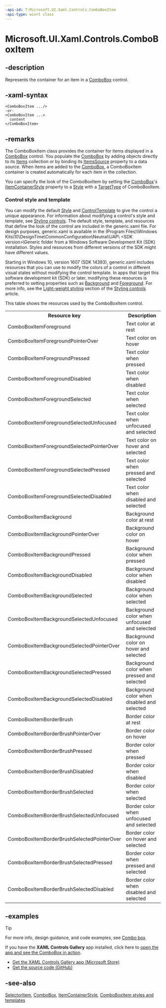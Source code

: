 ```yaml
---
-api-id: T:Microsoft.UI.Xaml.Controls.ComboBoxItem
-api-type: winrt class
---
```


<!-- Class syntax.
public class ComboBoxItem : Windows.UI.Xaml.Controls.Primitives.SelectorItem, Windows.UI.Xaml.Controls.IComboBoxItem
-->

# Microsoft.UI.Xaml.Controls.ComboBoxItem

## -description
Represents the container for an item in a [ComboBox](combobox.md) control.

## -xaml-syntax
```xaml
<ComboBoxItem .../>
-or-
<ComboBoxItem ...>
  content
</ComboBoxItem>
```


## -remarks
The ComboBoxItem class provides the container for items displayed in a [ComboBox](combobox.md) control. You populate the [ComboBox](combobox.md) by adding objects directly to its [Items](itemscontrol_items.md) collection or by binding its [ItemsSource](itemscontrol_itemssource.md) property to a data source. When items are added to the [ComboBox](combobox.md), a ComboBoxItem container is created automatically for each item in the collection.

You can specify the look of the ComboBoxItem by setting the [ComboBox](combobox.md)'s [ItemContainerStyle](itemscontrol_itemcontainerstyle.md) property to a [Style](../microsoft.ui.xaml/style.md) with a [TargetType](../microsoft.ui.xaml/style_targettype.md) of ComboBoxItem.

### Control style and template

You can modify the default [Style](../microsoft.ui.xaml/style.md) and [ControlTemplate](controltemplate.md) to give the control a unique appearance. For information about modifying a control's style and template, see [Styling controls](/windows/uwp/controls-and-patterns/styling-controls). The default style, template, and resources that define the look of the control are included in the generic.xaml file. For design purposes, generic.xaml is available in the \(Program Files)\Windows Kits\10\DesignTime\CommonConfiguration\Neutral\UAP\ &lt;SDK version&gt;\Generic folder from a Windows Software Development Kit (SDK) installation. Styles and resources from different versions of the SDK might have different values.

Starting in Windows 10, version 1607 (SDK 14393), generic.xaml includes resources that you can use to modify the colors of a control in different visual states without modifying the control template. In apps that target this software development kit (SDK) or later, modifying these resources is preferred to setting properties such as [Background](control_background.md) and [Foreground](control_foreground.md). For more info, see the [Light-weight styling](/windows/uwp/controls-and-patterns/styling-controls) section of the [Styling controls](/windows/uwp/controls-and-patterns/styling-controls) article.

This table shows the resources used by the ComboBoxItem control.

<table>
   <tr><th>Resource key</th><th>Description</th></tr>
   <tr><td>ComboBoxItemForeground</td><td>Text color at rest</td></tr>
   <tr><td>ComboBoxItemForegroundPointerOver</td><td>Text color on hover</td></tr>
   <tr><td>ComboBoxItemForegroundPressed</td><td>Text color when pressed</td></tr>
   <tr><td>ComboBoxItemForegroundDisabled</td><td>Text color when disabled</td></tr>
   <tr><td>ComboBoxItemForegroundSelected</td><td>Text color when selected</td></tr>
   <tr><td>ComboBoxItemForegroundSelectedUnfocused</td><td>Text color when unfocused and selected</td></tr>
   <tr><td>ComboBoxItemForegroundSelectedPointerOver</td><td>Text color on hover and selected</td></tr>
   <tr><td>ComboBoxItemForegroundSelectedPressed</td><td>Text color when pressed and selected</td></tr>
   <tr><td>ComboBoxItemForegroundSelectedDisabled</td><td>Text color when disabled and selected</td></tr>
   <tr><td>ComboBoxItemBackground</td><td>Background color at rest</td></tr>
   <tr><td>ComboBoxItemBackgroundPointerOver</td><td>Background color on hover</td></tr>
   <tr><td>ComboBoxItemBackgroundPressed</td><td>Background color when pressed</td></tr>
   <tr><td>ComboBoxItemBackgroundDisabled</td><td>Background color when disabled</td></tr>
   <tr><td>ComboBoxItemBackgroundSelected</td><td>Background color when selected</td></tr>
   <tr><td>ComboBoxItemBackgroundSelectedUnfocused</td><td>Background color when unfocused and selected</td></tr>
   <tr><td>ComboBoxItemBackgroundSelectedPointerOver</td><td>Background color on hover and selected</td></tr>
   <tr><td>ComboBoxItemBackgroundSelectedPressed</td><td>Background color when pressed and selected</td></tr>
   <tr><td>ComboBoxItemBackgroundSelectedDisabled</td><td>Background color when disabled and selected</td></tr>
   <tr><td>ComboBoxItemBorderBrush</td><td>Border color at rest</td></tr>
   <tr><td>ComboBoxItemBorderBrushPointerOver</td><td>Border color on hover</td></tr>
   <tr><td>ComboBoxItemBorderBrushPressed</td><td>Border color when pressed</td></tr>
   <tr><td>ComboBoxItemBorderBrushDisabled</td><td>Border color when disabled</td></tr>
   <tr><td>ComboBoxItemBorderBrushSelected</td><td>Border color when selected</td></tr>
   <tr><td>ComboBoxItemBorderBrushSelectedUnfocused</td><td>Border color when unfocused and selected</td></tr>
   <tr><td>ComboBoxItemBorderBrushSelectedPointerOver</td><td>Border color on hover and selected</td></tr>
   <tr><td>ComboBoxItemBorderBrushSelectedPressed</td><td>Border color when pressed and selected</td></tr>
   <tr><td>ComboBoxItemBorderBrushSelectedDisabled</td><td>Border color when disabled and selected</td></tr>
</table>

## -examples

> [!TIP]
> For more info, design guidance, and code examples, see [Combo box](/windows/apps/design/controls/combo-box).
>
> If you have the **XAML Controls Gallery** app installed, click here to [open the app and see the ComboBox in action](xamlcontrolsgallery:/item/ComboBox).
> + [Get the XAML Controls Gallery app (Microsoft Store)](https://www.microsoft.com/store/productId/9MSVH128X2ZT)
> + [Get the source code (GitHub)](https://github.com/Microsoft/Xaml-Controls-Gallery)

## -see-also
[SelectorItem](../microsoft.ui.xaml.controls.primitives/selectoritem.md), [ComboBox](combobox.md), [ItemContainerStyle](itemscontrol_itemcontainerstyle.md), [ComboBoxItem styles and templates](/windows/apps/design/style/xaml-styles)
